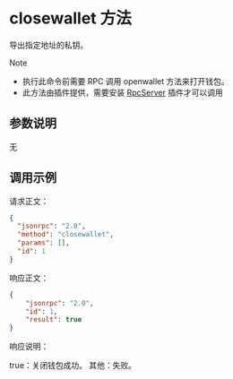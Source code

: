 # closewallet 方法

导出指定地址的私钥。

> [!Note]
>
> - 执行此命令前需要 RPC 调用 openwallet 方法来打开钱包。
> - 此方法由插件提供，需要安装 [RpcServer](https://github.com/neo-project/neo-modules/releases) 插件才可以调用

## 参数说明

无

## 调用示例

请求正文：

```json
{
  "jsonrpc": "2.0",
  "method": "closewallet",
  "params": [],
  "id": 1
}
```

响应正文：

```json
{
    "jsonrpc": "2.0",
    "id": 1,
    "result": true
}
```

响应说明：

true：关闭钱包成功。
其他：失败。
